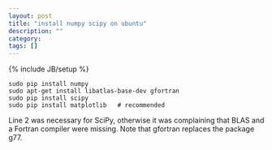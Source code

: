 ```yaml
---
layout: post
title: "install numpy scipy on ubuntu"
description: ""
category: 
tags: []
---
```

{% include JB/setup %}

    sudo pip install numpy
    sudo apt-get install libatlas-base-dev gfortran
    sudo pip install scipy
    sudo pip install matplotlib   # recommended
Line 2 was necessary for SciPy, otherwise it was complaining that BLAS and a Fortran compiler were missing. Note that gfortran replaces the package g77.
